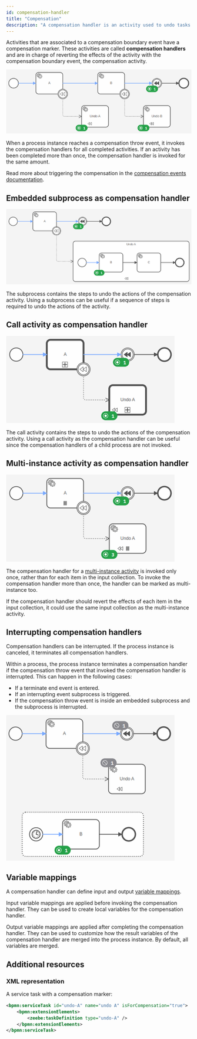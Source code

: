 ```yaml
---
id: compensation-handler
title: "Compensation"
description: "A compensation handler is an activity used to undo tasks that have already been executed."
---
```


Activities that are associated to a compensation boundary event have a compensation marker. These activities are called
**compensation handlers** and are in charge of reverting the effects of the activity with the compensation boundary
event, the compensation activity.

![Compensation marker example](assets/compensation-marker-example.png)

When a process instance reaches a compensation throw event, it invokes the compensation handlers for all completed
activities. If an activity has been completed more than once, the compensation handler is invoked for the
same amount.

Read more about triggering the compensation in the [compensation events documentation](../compensation-events/compensation-events.md).

## Embedded subprocess as compensation handler

![Process with subprocess as compensation handler](assets/subprocess-compensation-handler.png)

The subprocess contains the steps to undo the actions of the compensation activity. Using a subprocess can be useful if
a sequence of steps is required to undo the actions of the activity.

## Call activity as compensation handler

![Process with call activity as compensation handler](assets/call-activity-compensation-handler.png)

The call activity contains the steps to undo the actions of the compensation activity. Using a call activity as the
compensation handler can be useful since the compensation handlers of a child process are not invoked.

## Multi-instance activity as compensation handler

![Process with multi instance activity as compensation handler](assets/multi-instance-compensation-handler.png)

The compensation handler for a [multi-instance activity](../multi-instance/multi-instance.md) is invoked only once,
rather than for each item in the input collection. To invoke the compensation handler more than once, the handler can be
marked as multi-instance too.

If the compensation handler should revert the effects of each item in the input collection, it could use the same input
collection as the multi-instance activity.

## Interrupting compensation handlers

Compensation handlers can be interrupted. If the process instance is canceled, it terminates all compensation
handlers.

Within a process, the process instance terminates a compensation handler if the compensation throw event that invoked
the compensation handler is interrupted. This can happen in the following cases:

- If a terminate end event is entered.
- If an interrupting event subprocess is triggered.
- If the compensation throw event is inside an embedded subprocess and the subprocess is interrupted.

![A compensation handler is interrupted by an event subprocess](assets/interrupt-compensation-handler.png)

## Variable mappings

A compensation handler can define input and output [variable mappings](/components/concepts/variables.md#inputoutput-variable-mappings).

Input variable mappings are applied before invoking the compensation handler. They can be used to create local variables
for the compensation handler.

Output variable mappings are applied after completing the compensation handler. They can be used to customize how the
result variables of the compensation handler are merged into the process instance. By default, all variables are merged.

## Additional resources

### XML representation

A service task with a compensation marker:

```xml
<bpmn:serviceTask id="undo-A" name="undo A" isForCompensation="true">
    <bpmn:extensionElements>
        <zeebe:taskDefinition type="undo-A" />
    </bpmn:extensionElements>
</bpmn:serviceTask>
```
